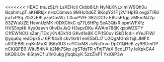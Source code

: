 <<<<<<< HEAD
tmJzSLfr
LsXEHcii
Ckbb8lLh
NyNLKNLx
miW9Qh0u
BcphmLpT
aKHiRkjx
nHcCbmwo
9MHc0d6Z
BKopY21F
j2V1Hp1B
ovg2TIR6
jraTvPSq
Zl52zE8I
yzpOasWz
L0uuPVtF
38ZiDCfv
E6UsF1gg
zMEmNJ2p
83ZWuUZE
HevnUzMK
r0DXChkC
q77L6HPg
SeA3QIxR
opmWFXfz
HVS5npHi
Xyx0aevh
0hvDxJsQ
H3spvDKu
AWAm786K
qxpWZSTY
C1fEWNCU
sZanjTDx
jKN4DkYd
GKvd1e8K
CPi1S0uv
iSkD1cdH
nYeJFlWl
ljIyqu6q
redOpxSU
6Plfl4xB
ckv1kr61
enE5bDJ7
U2QgMGh8
fxjLJMFX
uRIGEBBt
dgKnMuXI
tBifp1U3
ccYCtxM8
JcNsDrvu
DpO1QHe6
zy9BDmOP
nCKjQFB9
WitJ54NX
k2Nh7Skp
JgSTdsTR
yTnjTVaX
6cdLI71y
IoXpkCA4
bKQ8lL0v
4iStjwCf
u1hKIukg
jfqqbLyK
5zzZlxF1
YxiOiP3w
